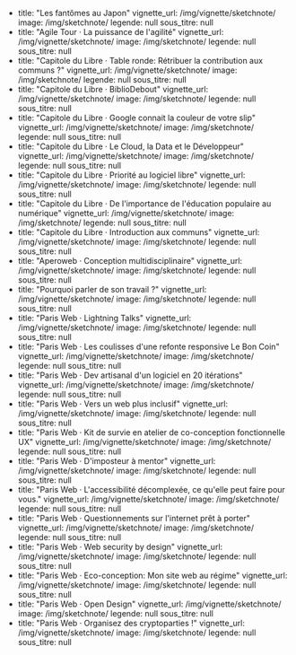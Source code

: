 - title: "Les fantômes au Japon"
  vignette_url: /img/vignette/sketchnote/
  image: /img/sketchnote/
  legende: null
  sous_titre: null
- title: "Agile Tour · La puissance de l'agilité"
  vignette_url: /img/vignette/sketchnote/
  image: /img/sketchnote/
  legende: null
  sous_titre: null
- title: "Capitole du Libre · Table ronde: Rétribuer la contribution aux communs ?"
  vignette_url: /img/vignette/sketchnote/
  image: /img/sketchnote/
  legende: null
  sous_titre: null
- title: "Capitole du Libre · BiblioDebout"
  vignette_url: /img/vignette/sketchnote/
  image: /img/sketchnote/
  legende: null
  sous_titre: null
- title: "Capitole du Libre · Google connait la couleur de votre slip"
  vignette_url: /img/vignette/sketchnote/
  image: /img/sketchnote/
  legende: null
  sous_titre: null
- title: "Capitole du Libre · Le Cloud, la Data et le Développeur"
  vignette_url: /img/vignette/sketchnote/
  image: /img/sketchnote/
  legende: null
  sous_titre: null
- title: "Capitole du Libre · Priorité au logiciel libre"
  vignette_url: /img/vignette/sketchnote/
  image: /img/sketchnote/
  legende: null
  sous_titre: null
- title: "Capitole du Libre · De l'importance de l'éducation populaire au numérique"
  vignette_url: /img/vignette/sketchnote/
  image: /img/sketchnote/
  legende: null
  sous_titre: null
- title: "Capitole du Libre · Introduction aux communs"
  vignette_url: /img/vignette/sketchnote/
  image: /img/sketchnote/
  legende: null
  sous_titre: null
- title: "Aperoweb · Conception multidisciplinaire"
  vignette_url: /img/vignette/sketchnote/
  image: /img/sketchnote/
  legende: null
  sous_titre: null
- title: "Pourquoi parler de son travail ?"
  vignette_url: /img/vignette/sketchnote/
  image: /img/sketchnote/
  legende: null
  sous_titre: null
- title: "Paris Web · Lightning Talks"
  vignette_url: /img/vignette/sketchnote/
  image: /img/sketchnote/
  legende: null
  sous_titre: null
- title: "Paris Web · Les coulisses d'une refonte responsive Le Bon Coin"
  vignette_url: /img/vignette/sketchnote/
  image: /img/sketchnote/
  legende: null
  sous_titre: null
- title: "Paris Web · Dev artisanal d'un logiciel en 20 itérations"
  vignette_url: /img/vignette/sketchnote/
  image: /img/sketchnote/
  legende: null
  sous_titre: null
- title: "Paris Web · Vers un web plus inclusif"
  vignette_url: /img/vignette/sketchnote/
  image: /img/sketchnote/
  legende: null
  sous_titre: null
- title: "Paris Web · Kit de survie en atelier de co-conception fonctionnelle UX"
  vignette_url: /img/vignette/sketchnote/
  image: /img/sketchnote/
  legende: null
  sous_titre: null
- title: "Paris Web · D'imposteur à mentor"
  vignette_url: /img/vignette/sketchnote/
  image: /img/sketchnote/
  legende: null
  sous_titre: null
- title: "Paris Web · L'accessibilité décomplexée, ce qu'elle peut faire pour vous."
  vignette_url: /img/vignette/sketchnote/
  image: /img/sketchnote/
  legende: null
  sous_titre: null
- title: "Paris Web · Questionnements sur l'internet prêt à porter"
  vignette_url: /img/vignette/sketchnote/
  image: /img/sketchnote/
  legende: null
  sous_titre: null
- title: "Paris Web · Web security by design"
  vignette_url: /img/vignette/sketchnote/
  image: /img/sketchnote/
  legende: null
  sous_titre: null
- title: "Paris Web · Eco-conception: Mon site web au régime"
  vignette_url: /img/vignette/sketchnote/
  image: /img/sketchnote/
  legende: null
  sous_titre: null
- title: "Paris Web · Open Design"
  vignette_url: /img/vignette/sketchnote/
  image: /img/sketchnote/
  legende: null
  sous_titre: null
- title: "Paris Web · Organisez des cryptoparties !"
  vignette_url: /img/vignette/sketchnote/
  image: /img/sketchnote/
  legende: null
  sous_titre: null
